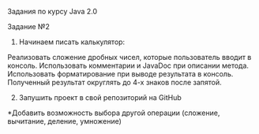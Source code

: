 Задания по курсу Java 2.0

Задание №2

1. Начинаем писать калькулятор:

Реализовать сложение дробных чисел, которые пользователь вводит в консоль. Использовать комментарии и JavaDoc при описании метода. Использовать форматирование при выводе результата в консоль. Полученный результат округлять до 4-х знаков после запятой.

2. Запушить проект в свой репозиторий на GitHub

*Добавить возможность выбора другой операции (сложение, вычитание, деление, умножение)

